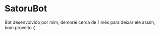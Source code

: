 # SatoruBot
Bot desenvolvido por mim, demorei cerca de 1 mês para deixar ele assim, bom proveito :)
